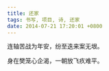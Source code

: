 ```yaml
---
title: 还家
tags: 书写, 项目, 诗, 还家
date: 2014-07-21 17:20:01 +0800
---
```



连轴苦战为年安，纷至迭来案无垠。 

身在樊笼心企渴，一朝放飞疚难平。

